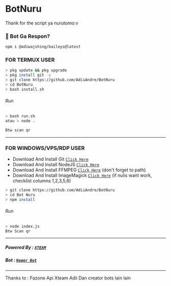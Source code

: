 # BotNuru
Thank for the script ya nurutomo:v

### 🤔 Bot Ga Respon?
```bash
npm i @adiwajshing/baileys@latest
```

### FOR TERMUX USER
```bash
> pkg update && pkg upgrade
> pkg install git -y
> git clone https://github.com/AdiiAndre/BotNuru
> cd BotNuru
> bash install.sh
```
###### Run
```bash
> bash run.sh
atau > node . 

Btw scan qr
```

---------

### FOR WINDOWS/VPS/RDP USER
* Download And Install Git [`Click Here`](https://git-scm.com/downloads) <br>
* Download And Install NodeJS [`Click Here`](https://nodejs.org/en/download) <br>
* Download And Install FFMPEG [`Click Here`](https://ffmpeg.org/download.html) (don't forget to path) 
* Download And Install ImageMagick [`Click Here`](https://imagemagick.org/script/download.php) (if nulis want work,  checklist columns 1,2,3,5,6) 
```bash
> git clone https://github.com/AdiiAndre/BotNuru
> cd Bot Nuru
> npm install
```
###### Run
```bash
> node index.js
Btw Scan qr
```
--------------

##### Powered By : [`XTEAM`](https://api.xteam.xyz) 
##### Bot : [`Nomor Bot`](wa.me/60199782326) 

----------------
Thanks to :
Fazone
Api Xteam
Adii
Dan creator bots lain lain
